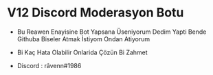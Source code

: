 # V12 Discord Moderasyon Botu

- Bu Reawen Enayisine Bot Yapsana Üseniyorum Dedim Yapti Bende Githuba Biseler Atmak İstiyom Ondan Atiyorum

- Bi Kaç Hata Olabilir Onlarida Çözün Bi Zahmet 

- Discord : râvenn#1986
